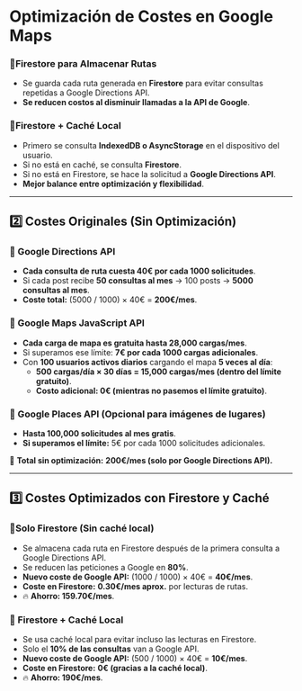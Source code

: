 # **Optimización de Costes en Google Maps**




### **🔹Firestore para Almacenar Rutas**
- Se guarda cada ruta generada en **Firestore** para evitar consultas repetidas a Google Directions API.
- **Se reducen costos al disminuir llamadas a la API de Google**.

### **🔹Firestore + Caché Local**
- Primero se consulta **IndexedDB o AsyncStorage** en el dispositivo del usuario.
- Si no está en caché, se consulta **Firestore**.
- Si no está en Firestore, se hace la solicitud a **Google Directions API**.
- **Mejor balance entre optimización y flexibilidad**.



---

## **2️⃣ Costes Originales (Sin Optimización)**

### **🔹 Google Directions API**
- **Cada consulta de ruta cuesta 40€ por cada 1000 solicitudes**.
- Si cada post recibe **50 consultas al mes** → 100 posts → **5000 consultas al mes**.
- **Coste total:** (5000 / 1000) × 40€ = **200€/mes**.

### **🔹 Google Maps JavaScript API**
- **Cada carga de mapa es gratuita hasta 28,000 cargas/mes**.
- Si superamos ese límite: **7€ por cada 1000 cargas adicionales**.
- Con **100 usuarios activos diarios** cargando el mapa **5 veces al día**:
  - **500 cargas/día × 30 días = 15,000 cargas/mes (dentro del límite gratuito)**.
  - **Costo adicional: 0€ (mientras no pasemos el límite gratuito)**.

### **🔹 Google Places API** (Opcional para imágenes de lugares)
- **Hasta 100,000 solicitudes al mes gratis**.
- **Si superamos el límite:** 5€ por cada 1000 solicitudes adicionales.

🔻 **Total sin optimización:** **200€/mes (solo por Google Directions API).**

---

## **3️⃣ Costes Optimizados con Firestore y Caché**

### **🔹Solo Firestore (Sin caché local)**
- Se almacena cada ruta en Firestore después de la primera consulta a Google Directions API.
- Se reducen las peticiones a Google en **80%**.
- **Nuevo coste de Google API:** (1000 / 1000) × 40€ = **40€/mes**.
- **Coste en Firestore:** **0.30€/mes aprox.** por lecturas de rutas.
- 🔥 **Ahorro: 159.70€/mes**.

### **🔹 Firestore + Caché Local**
- Se usa caché local para evitar incluso las lecturas en Firestore.
- Solo el **10% de las consultas** van a Google API.
- **Nuevo coste de Google API:** (500 / 1000) × 40€ = **10€/mes**.
- **Coste en Firestore:** **0€ (gracias a la caché local)**.
- 🔥 **Ahorro: 190€/mes**.


